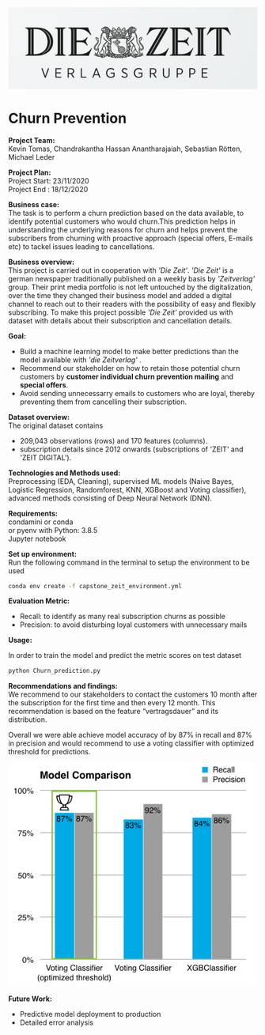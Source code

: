 
![](00_presentations_pdf_html/Die_Zeit-Logo_1.png)


# Churn Prevention


**Project Team:**  
Kevin Tomas, Chandrakantha Hassan Anantharajaiah, Sebastian Rötten, Michael Leder


**Project Plan:**  
Project Start: 23/11/2020  
Project End  : 18/12/2020


**Business case:**  
The task is to perform a churn prediction based on the data available, to identify potential customers who would churn.This prediction helps in understanding the underlying reasons for churn and helps prevent the subscribers from churning with proactive approach (special offers, E-mails etc) to tackel issues leading to cancellations. 
 

**Business overview:**  
This project is carried out in cooperation with *'Die Zeit'*. *'Die Zeit'* is a german newspaper traditionally published on a weekly basis by *'Zeitverlag'* group. Their print media portfolio is not left untouched by the digitalization, over the time they changed their business model and added a digital channel to reach out to their readers with the possibility of easy and flexibly subscribing. To make this project possible *'Die Zeit'* provided us with dataset with details about their subscription and cancellation details. 


**Goal:**  
* Build a machine learning model to make better predictions than the model available with *'die Zeitverlag'* .  
* Recommend our stakeholder on how to retain those potential churn customers by **customer individual churn prevention mailing** and **special offers**.  
* Avoid sending unnecessarry emails to customers who are loyal, thereby preventing them from cancelling their subscription. 


**Dataset overview:**  
The original dataset contains  
- 209,043 observations (rows) and 170 features (columns).  
- subscription details since 2012 onwards (subscriptions of 'ZEIT' and 'ZEIT DIGITAL').


**Technologies and Methods used:**  
Preprocessing (EDA, Cleaning), supervised ML models (Naive Bayes, Logistic Regression, Randomforest, KNN, XGBoost and Voting classifier), advanced methods consisting of Deep Neural Network (DNN).


**Requirements:**  
condamini or conda  
or pyenv with Python: 3.8.5  
Jupyter notebook  


**Set up environment:**  
Run the following command in the terminal to setup the environment to be used

```bash
conda env create -f capstone_zeit_environment.yml
```

**Evaluation Metric:**  
* Recall: to identify as many real subscription churns as possible  
* Precision: to avoid disturbing loyal customers with unnecessary mails


**Usage:**

In order to train the model and predict the metric scores on test dataset

```bash
python Churn_prediction.py  
```

**Recommendations and findings:**  
We recommend to our stakeholders to contact the customers 10 month after the subscription for the first time and then every 12 month. This recommendation is based on the feature “vertragsdauer” and its distribution.

Overall we were able achieve model accuracy of by 87% in recall and 87% in precision and would recommend to use a voting classifier with optimized threshold for predictions.



![](00_presentations_pdf_html/model_results.png)




**Future Work:**  
- Predictive model deployment to production  
- Detailed error analysis






